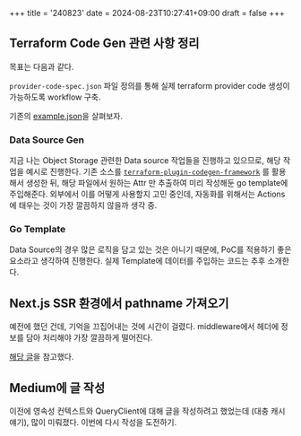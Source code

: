 +++
title = '240823'
date = 2024-08-23T10:27:41+09:00
draft = false
+++

## Terraform Code Gen 관련 사항 정리

목표는 다음과 같다.

`provider-code-spec.json` 파일 정의를 통해 실제 terraform provider code 생성이 가능하도록 workflow 구축.

기존의 [example.json](https://github.com/hashicorp/terraform-plugin-codegen-spec/blob/main/spec/v0.1/example.json)을 살펴보자.

### Data Source Gen

지금 나는 Object Storage 관련한 Data source 작업들을 진행하고 있으므로, 해당 작업을 예시로 진행한다.
기존 소스를 [`terraform-plugin-codegen-framework`](https://github.com/hashicorp/terraform-plugin-codegen-framework) 를 활용해서 생성한 뒤, 해당 파일에서 원하는 Attr 만 추출하여 미리 작성해둔 go template에 주입해준다.
외부에서 이를 어떻게 사용할지 고민 중인데, 자동화를 위해서는 Actions에 태우는 것이 가장 깔끔하지 않을까 생각 중.

### Go Template

Data Source의 경우 많은 로직을 담고 있는 것은 아니기 때문에, PoC를 적용하기 좋은 요소라고 생각하여 진행한다.
실제 Template에 데이터를 주입하는 코드는 추후 소개한다.

## Next.js SSR 환경에서 pathname 가져오기

예전에 했던 건데, 기억을 끄집어내는 것에 시간이 걸렸다.
middleware에서 헤더에 정보를 담아 처리해야 가장 깔끔하게 떨어진다.

[해당 글](https://velog.io/@taeyooooon/NextJS-%EC%84%9C%EB%B2%84-%EC%BB%B4%ED%8F%AC%EB%84%8C%ED%8A%B8%EC%97%90%EC%84%9C-url-pathname-%EC%82%AC%EC%9A%A9%ED%95%98%EA%B8%B0)을 참고했다.

## Medium에 글 작성

이전에 영속성 컨텍스트와 QueryClient에 대해 글을 작성하려고 했었는데 (대충 캐시 얘기), 많이 미뤄졌다. 이번에 다시 작성을 도전하기.
